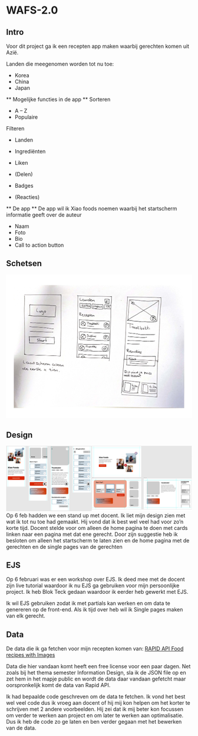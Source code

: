# WAFS-2.0

## Intro
Voor dit project ga ik een recepten app maken waarbij gerechten komen uit Azië. 

Landen die meegenomen worden tot nu toe:
- Korea
- China
- Japan

** Mogelijke functies in de app **
Sorteren
-	A – Z
-	Populaire

Filteren
-	Landen
-	Ingrediënten

- Liken
- (Delen)
- Badges
- (Reacties)

** De app **
De app wil ik Xiao foods noemen waarbij het startscherm informatie geeft over de auteur

- Naam
- Foto
- Bio
- Call to action button

## Schetsen
![Schetsen](./public/readme-img/schetsen.jpg)

## Design
![Design](./public/readme-img/design.jpg)
Op 6 feb hadden we een stand up met docent. Ik liet mijn design zien met wat ik tot nu toe had gemaakt. Hij vond dat ik best wel veel had voor zo’n korte tijd. Docent stelde voor om alleen de home pagina te doen met cards linken naar een pagina met dat ene gerecht. Door zijn suggestie heb ik besloten om alleen het startscherm te laten zien en de home pagina met de gerechten en de single pages van de gerechten

## EJS
Op 6 februari was er een workshop over EJS. Ik deed mee met de docent zijn live tutorial waardoor ik nu EJS ga gebruiken voor mijn persoonlijke project. Ik heb Blok Teck gedaan waardoor ik eerder heb gewerkt met EJS. 

Ik wil EJS gebruiken zodat ik met partials kan werken en om data te genereren op de front-end. Als ik tijd over heb wil ik Single pages maken van elk gerecht. 

## Data
De data die ik ga fetchen voor mijn recepten komen van: [RAPID API Food recipes with Images](https://rapidapi.com/zilinskivan/api/food-recipes-with-images/)

Data die hier vandaan komt heeft een free license voor een paar dagen. Net zoals bij het thema semester Information Design, sla ik de JSON file op en zet hem in het mapje public en wordt de data daar vandaan gefetcht maar oorspronkelijk komt de data van Rapid API. 

Ik had bepaalde code geschreven om de data te fetchen. Ik vond het best wel veel code dus ik vroeg aan docent of hij mij kon helpen om het korter te schrijven met 2 andere voorbeelden. Hij zei dat ik mij beter kon focussen om verder te werken aan project en om later te werken aan optimalisatie. Dus ik heb de code zo ge laten en ben verder gegaan met het bewerken van de data. 
